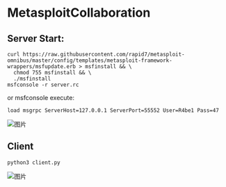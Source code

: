 # MetasploitCollaboration

## Server Start:
```
curl https://raw.githubusercontent.com/rapid7/metasploit-omnibus/master/config/templates/metasploit-framework-wrappers/msfupdate.erb > msfinstall && \
  chmod 755 msfinstall && \
  ./msfinstall
msfconsole -r server.rc
```
or msfconsole execute:
```
load msgrpc ServerHost=127.0.0.1 ServerPort=55552 User=R4be1 Pass=47
```
![图片](https://github.com/R4be1/MetasploitCollaboration/assets/110738599/591a96e8-fbb0-4720-8b31-4cdfad2ea824)

## Client
```
python3 client.py
```
![图片](https://github.com/R4be1/MetasploitCollaboration/assets/110738599/aa04923c-eea7-4681-b03f-7c34b120137e)
